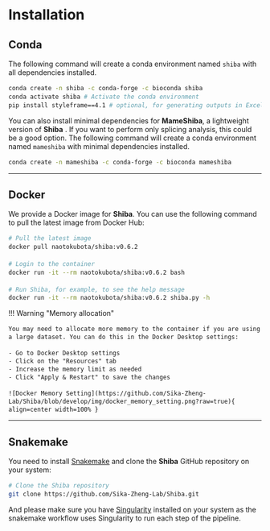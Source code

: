 # Installation

## Conda

The following command will create a conda environment named `shiba` with all dependencies installed.

``` bash
conda create -n shiba -c conda-forge -c bioconda shiba
conda activate shiba # Activate the conda environment
pip install styleframe==4.1 # optional, for generating outputs in Excel format.
```

You can also install minimal dependencies for **MameShiba**, a lightweight version of **Shiba** . If you want to perform only splicing analysis, this could be a good option. The following command will create a conda environment named `mameshiba` with minimal dependencies installed.

``` bash
conda create -n mameshiba -c conda-forge -c bioconda mameshiba
```

---

## Docker

We provide a Docker image for **Shiba**. You can use the following command to pull the latest image from Docker Hub:

``` bash
# Pull the latest image
docker pull naotokubota/shiba:v0.6.2

# Login to the container
docker run -it --rm naotokubota/shiba:v0.6.2 bash

# Run Shiba, for example, to see the help message
docker run -it --rm naotokubota/shiba:v0.6.2 shiba.py -h
```

!!! Warning "Memory allocation"

	You may need to allocate more memory to the container if you are using a large dataset. You can do this in the Docker Desktop settings:

	- Go to Docker Desktop settings
	- Click on the "Resources" tab
	- Increase the memory limit as needed
	- Click "Apply & Restart" to save the changes

	![Docker Memory Setting](https://github.com/Sika-Zheng-Lab/Shiba/blob/develop/img/docker_memory_setting.png?raw=true){ align=center width=100% }


---

## Snakemake

You need to install [Snakemake](https://snakemake.readthedocs.io/en/stable/) and clone the **Shiba** GitHub repository on your system:

``` bash
# Clone the Shiba repository
git clone https://github.com/Sika-Zheng-Lab/Shiba.git
```

And please make sure you have [Singularity](https://sylabs.io/guides/3.7/user-guide/quick_start.html) installed on your system as the snakemake workflow uses Singularity to run each step of the pipeline.
